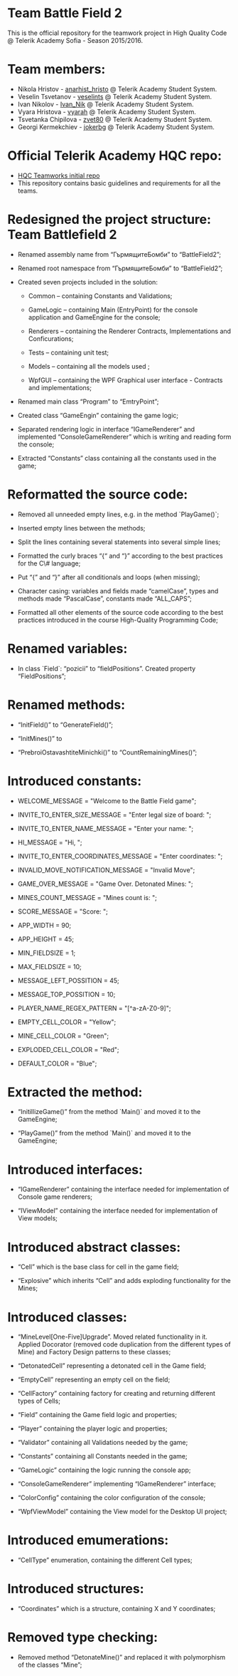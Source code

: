 # Team Battle Field 2
This is the official repository for the teamwork project in High Quality Code @ Telerik Academy Sofia - Season 2015/2016.
# Team members:
  - Nikola Hristov - [anarhist_hristo](https://telerikacademy.com/Users/anarhist_hristov) @ Telerik Academy Student System.
  - Veselin Tsvetanov - [veselints](https://telerikacademy.com/Users/veselints) @ Telerik Academy Student System.
  - Ivan Nikolov - [Ivan_Nik](https://telerikacademy.com/Users/Ivan_Nik) @ Telerik Academy Student System.
  - Vyara Hristova - [vyarah](https://telerikacademy.com/Users/vyarah) @ Telerik Academy Student System.
  - Tsvetanka Chipilova - [zvet80](https://telerikacademy.com/Users/zvet80) @ Telerik Academy Student System.
  - Georgi Kermekchiev - [jokerbg](https://telerikacademy.com/Users/jokerbg) @ Telerik Academy Student System.

# Official Telerik Academy HQC repo:
  - [HQC Teamworks initial repo](https://github.com/TelerikAcademy/High-Quality-Code/tree/master/Teamwork)
  - This repository contains basic guidelines and requirements for all the teams.


Redesigned the project structure: Team Battlefield 2
====================================================

-   Renamed assembly name from “ГърмящитеБомби” to “BattleField2”;

-   Renamed root namespace from “ГърмящитеБомби” to “BattleField2”;

-   Created seven projects included in the solution:

    -   Common – containing Constants and Validations;

    -   GameLogic – containing Main (EntryPoint) for the console application and GameEngine for the console;

    -   Renderers – containing the Renderer Contracts, Implementations and Conficurations;

    -   Tests – containing unit test;

    -   Models – containing all the models used ;

    -   WpfGUI – containing the WPF Graphical user interface - Contracts and implementations;

-   Renamed main class “Program” to “EmtryPoint”;

-   Created class “GameEngin” containing the game logic;

-   Separated rendering logic in interface “IGameRenderer” and implemented “ConsoleGameRenderer” which is writing and reading form the console;

-   Extracted “Constants” class containing all the constants used in the game;

Reformatted the source code:
============================

-   Removed all unneeded empty lines, e.g. in the method \`PlayGame()\`;

-   Inserted empty lines between the methods;

-   Split the lines containing several statements into several simple lines;

-   Formatted the curly braces “{“ and “}” according to the best practices for the C\\\# language;

-   Put “{” and “}” after all conditionals and loops (when missing);

-   Character casing: variables and fields made “camelCase”, types and methods made “PascalCase”, constants made “ALL\_CAPS”;

-   Formatted all other elements of the source code according to the best practices introduced in the course High-Quality Programming Code;

Renamed variables:
==================

-   In class \`Field\`: “pozicii” to “fieldPositions”. Created property “FieldPositions”;

Renamed methods:
================

-   “InitField()” to “GenerateField()”;

-   “InitMines()” to

-   “PrebroiOstavashtiteMinichki()” to “CountRemainingMines()”;

Introduced constants:
=====================

-   WELCOME\_MESSAGE = "Welcome to the Battle Field game";

-   INVITE\_TO\_ENTER\_SIZE\_MESSAGE = "Enter legal size of board: ";

-   INVITE\_TO\_ENTER\_NAME\_MESSAGE = "Enter your name: ";

-   HI\_MESSAGE = "Hi, ";

-   INVITE\_TO\_ENTER\_COORDINATES\_MESSAGE = "Enter coordinates: ";

-   INVALID\_MOVE\_NOTIFICATION\_MESSAGE = "Invalid Move";

-   GAME\_OVER\_MESSAGE = "Game Over. Detonated Mines: ";

-   MINES\_COUNT\_MESSAGE = "Mines count is: ";

-   SCORE\_MESSAGE = "Score: ";

-   APP\_WIDTH = 90;

-   APP\_HEIGHT = 45;

-   MIN\_FIELDSIZE = 1;

-   MAX\_FIELDSIZE = 10;

-   MESSAGE\_LEFT\_POSSITION = 45;

-   MESSAGE\_TOP\_POSSITION = 10;

-   PLAYER\_NAME\_REGEX\_PATTERN = "\[^a-zA-Z0-9\]";

-   EMPTY\_CELL\_COLOR = "Yellow";

-   MINE\_CELL\_COLOR = "Green";

-   EXPLODED\_CELL\_COLOR = "Red";

-   DEFAULT\_COLOR = "Blue";

Extracted the method:
=====================

-   “InitillizeGame()” from the method \`Main()\` and moved it to the GameEngine;

-   “PlayGame()” from the method \`Main()\` and moved it to the GameEngine;

Introduced interfaces:
======================

-   “IGameRenderer” containing the interface needed for implementation of Console game renderers;

-   “IViewModel” containing the interface needed for implementation of View models;

Introduced abstract classes:
============================

-   “Cell” which is the base class for cell in the game field;

-   “Explosive” which inherits “Cell” and adds exploding functionality for the Mines;

Introduced classes:
===================

-   “MineLevel\[One-Five\]Upgrade”. Moved related functionality in it. Applied Docorator (removed code duplication from the different types of Mine) and Factory Design patterns to these classes;

-   “DetonatedCell” representing a detonated cell in the Game field;

-   “EmptyCell” representing an empty cell on the field;

-   “CellFactory” containing factory for creating and returning different types of Cells;

-   “Field” containing the Game field logic and properties;

-   “Player” containing the player logic and properties;

-   “Validator” containing all Validations needed by the game;

-   “Constants” containing all Constants needed in the game;

-   “GameLogic” containing the logic running the console app;

-   “ConsoleGameRenderer” implementing “IGameRenderer” interface;

-   “ColorConfig” containing the color configuration of the console;

-   “WpfViewModel” containing the View model for the Desktop UI project;

Introduced emumerations:
========================

-   “CellType” enumeration, containing the different Cell types;

Introduced structures:
======================

-   “Coordinates” which is a structure, containing X and Y coordinates;

Removed type checking:
======================

-   Removed method “DetonateMine()” and replaced it with polymorphism of the classes “Mine”;
